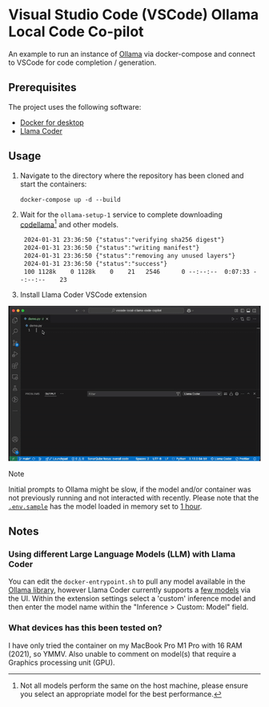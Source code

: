 # Visual Studio Code (VSCode) Ollama Local Code Co-pilot

An example to run an instance of [Ollama](https://ollama.ai/) via docker-compose and connect to VSCode for code completion / generation.

## Prerequisites

The project uses the following software:
* [Docker for desktop](https://www.docker.com/products/docker-desktop/)
* [Llama Coder](https://marketplace.visualstudio.com/items?itemName=ex3ndr.llama-coder)

## Usage

1. Navigate to the directory where the repository has been cloned and start the containers:

   ```commandline
   docker-compose up -d --build
   ```

2. Wait for the `ollama-setup-1` service to complete downloading [codellama](https://ollama.ai/library/codellama)[^1] and other models.

   ```commandline
    2024-01-31 23:36:50 {"status":"verifying sha256 digest"}
    2024-01-31 23:36:50 {"status":"writing manifest"}
    2024-01-31 23:36:50 {"status":"removing any unused layers"}
    2024-01-31 23:36:50 {"status":"success"}
    100 1128k    0 1128k    0    21   2546      0 --:--:--  0:07:33 --:--:--    23
   ```

3. Install Llama Coder VSCode extension

![Example of extension running for code completion](/docs/llama_coder_stable_code_running_output_example.gif)

> [!NOTE]
> Initial prompts to Ollama might be slow, if the model and/or container was not previously running and not interacted with recently.
> Please note that the [`.env.sample`](.env.example) has the model loaded in memory set to [1 hour](https://github.com/ollama/ollama/blob/v0.5.11/docs/faq.md#how-do-i-keep-a-model-loaded-in-memory-or-make-it-unload-immediately).

## Notes

### Using different Large Language Models (LLM) with Llama Coder

You can edit the `docker-entrypoint.sh` to pull any model available in the [Ollama library](https://ollama.ai/library), however Llama Coder currently
supports a [few models](https://github.com/ex3ndr/llama-coder?tab=readme-ov-file#models) via the UI. Within the extension settings select a 'custom'
inference model and then enter the model name within the "Inference > Custom: Model" field.

### What devices has this been tested on?

I have only tried the container on my MacBook Pro M1 Pro with 16 RAM (2021), so YMMV. Also unable to comment on model(s) that require a
Graphics processing unit (GPU).

[^1]: Not all models perform the same on the host machine, please ensure you select an appropriate model for the best performance.
